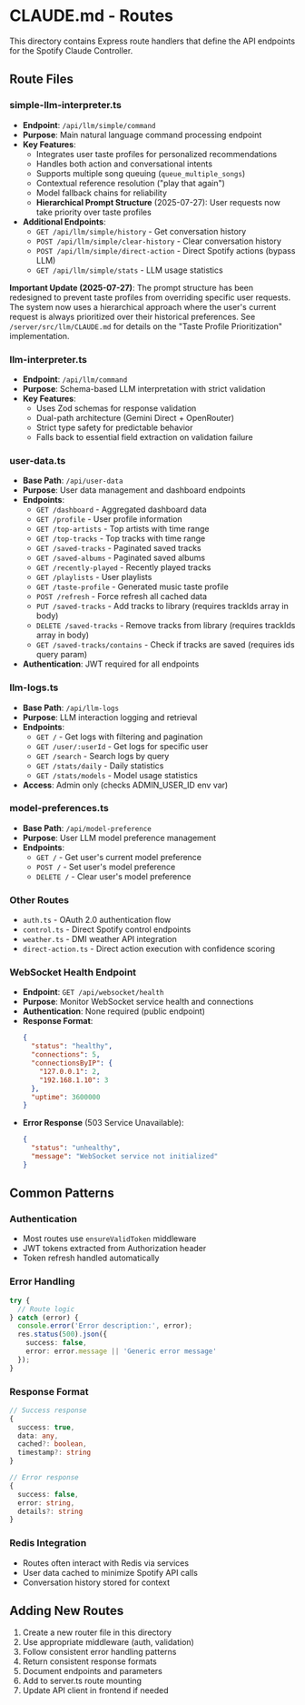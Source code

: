 # CLAUDE.md - Routes

This directory contains Express route handlers that define the API endpoints for the Spotify Claude Controller.

## Route Files

### simple-llm-interpreter.ts
- **Endpoint**: `/api/llm/simple/command`
- **Purpose**: Main natural language command processing endpoint
- **Key Features**:
  - Integrates user taste profiles for personalized recommendations
  - Handles both action and conversational intents
  - Supports multiple song queuing (`queue_multiple_songs`)
  - Contextual reference resolution ("play that again")
  - Model fallback chains for reliability
  - **Hierarchical Prompt Structure** (2025-07-27): User requests now take priority over taste profiles
- **Additional Endpoints**:
  - `GET /api/llm/simple/history` - Get conversation history
  - `POST /api/llm/simple/clear-history` - Clear conversation history
  - `POST /api/llm/simple/direct-action` - Direct Spotify actions (bypass LLM)
  - `GET /api/llm/simple/stats` - LLM usage statistics

**Important Update (2025-07-27)**: The prompt structure has been redesigned to prevent taste profiles from overriding specific user requests. The system now uses a hierarchical approach where the user's current request is always prioritized over their historical preferences. See `/server/src/llm/CLAUDE.md` for details on the "Taste Profile Prioritization" implementation.

### llm-interpreter.ts
- **Endpoint**: `/api/llm/command`
- **Purpose**: Schema-based LLM interpretation with strict validation
- **Key Features**:
  - Uses Zod schemas for response validation
  - Dual-path architecture (Gemini Direct + OpenRouter)
  - Strict type safety for predictable behavior
  - Falls back to essential field extraction on validation failure

### user-data.ts
- **Base Path**: `/api/user-data`
- **Purpose**: User data management and dashboard endpoints
- **Endpoints**:
  - `GET /dashboard` - Aggregated dashboard data
  - `GET /profile` - User profile information
  - `GET /top-artists` - Top artists with time range
  - `GET /top-tracks` - Top tracks with time range
  - `GET /saved-tracks` - Paginated saved tracks
  - `GET /saved-albums` - Paginated saved albums
  - `GET /recently-played` - Recently played tracks
  - `GET /playlists` - User playlists
  - `GET /taste-profile` - Generated music taste profile
  - `POST /refresh` - Force refresh all cached data
  - `PUT /saved-tracks` - Add tracks to library (requires trackIds array in body)
  - `DELETE /saved-tracks` - Remove tracks from library (requires trackIds array in body)
  - `GET /saved-tracks/contains` - Check if tracks are saved (requires ids query param)
- **Authentication**: JWT required for all endpoints

### llm-logs.ts
- **Base Path**: `/api/llm-logs`
- **Purpose**: LLM interaction logging and retrieval
- **Endpoints**:
  - `GET /` - Get logs with filtering and pagination
  - `GET /user/:userId` - Get logs for specific user
  - `GET /search` - Search logs by query
  - `GET /stats/daily` - Daily statistics
  - `GET /stats/models` - Model usage statistics
- **Access**: Admin only (checks ADMIN_USER_ID env var)

### model-preferences.ts
- **Base Path**: `/api/model-preference`
- **Purpose**: User LLM model preference management
- **Endpoints**:
  - `GET /` - Get user's current model preference
  - `POST /` - Set user's model preference
  - `DELETE /` - Clear user's model preference

### Other Routes
- `auth.ts` - OAuth 2.0 authentication flow
- `control.ts` - Direct Spotify control endpoints
- `weather.ts` - DMI weather API integration
- `direct-action.ts` - Direct action execution with confidence scoring

### WebSocket Health Endpoint
- **Endpoint**: `GET /api/websocket/health`
- **Purpose**: Monitor WebSocket service health and connections
- **Authentication**: None required (public endpoint)
- **Response Format**:
  ```json
  {
    "status": "healthy",
    "connections": 5,
    "connectionsByIP": {
      "127.0.0.1": 2,
      "192.168.1.10": 3
    },
    "uptime": 3600000
  }
  ```
- **Error Response** (503 Service Unavailable):
  ```json
  {
    "status": "unhealthy",
    "message": "WebSocket service not initialized"
  }
  ```

## Common Patterns

### Authentication
- Most routes use `ensureValidToken` middleware
- JWT tokens extracted from Authorization header
- Token refresh handled automatically

### Error Handling
```typescript
try {
  // Route logic
} catch (error) {
  console.error('Error description:', error);
  res.status(500).json({
    success: false,
    error: error.message || 'Generic error message'
  });
}
```

### Response Format
```typescript
// Success response
{
  success: true,
  data: any,
  cached?: boolean,
  timestamp?: string
}

// Error response
{
  success: false,
  error: string,
  details?: string
}
```

### Redis Integration
- Routes often interact with Redis via services
- User data cached to minimize Spotify API calls
- Conversation history stored for context

## Adding New Routes

1. Create a new router file in this directory
2. Use appropriate middleware (auth, validation)
3. Follow consistent error handling patterns
4. Return consistent response formats
5. Document endpoints and parameters
6. Add to server.ts route mounting
7. Update API client in frontend if needed